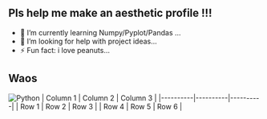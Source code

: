 ## Pls help me make an aesthetic profile !!!

<!--
**Marioriatto/marioriatto** is a ✨ _special_ ✨ repository because its `README.md` (this file) appears on your GitHub profile.

Here are some ideas to get you started:
-->
- 🌱 I’m currently learning Numpy/Pyplot/Pandas ...
- 🤔 I’m looking for help with project ideas...
- ⚡ Fun fact: i love peanuts...
## Waos
![Python](https://img.shields.io/badge/python-3670A0?style=for-the-badge&logo=python&logoColor=ffdd54)
| Column 1 | Column 2 | Column 3 |
|----------|----------|----------|
| Row 1 | Row 2 | Row 3 |
| Row 4 | Row 5 | Row 6 |
